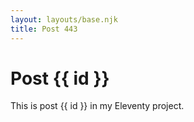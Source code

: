 ```yaml
---
layout: layouts/base.njk
title: Post 443
---
```


# Post {{ id }}

This is post {{ id }} in my Eleventy project.
